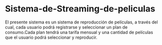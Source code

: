# Sistema-de-Streaming-de-peliculas
El presente sistema es un sistema de reproducción de películas, a través del cual, cada usuario podrá registrarse y seleccionar un plan de consumo.Cada plan tendrá una tarifa mensual y una cantidad de películas que el usuario podrá seleccionar y reproducir.
